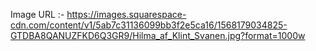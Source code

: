 Image URL :- https://images.squarespace-cdn.com/content/v1/5ab7c31136099bb3f2e5ca16/1568179034825-GTDBA8QANUZFKD6Q3GR9/Hilma_af_Klint_Svanen.jpg?format=1000w

